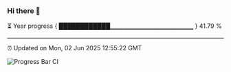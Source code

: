 ### Hi there 👋

⏳ Year progress { ████████████▁▁▁▁▁▁▁▁▁▁▁▁▁▁▁▁▁▁ } 41.79 %

---

⏰ Updated on Mon, 02 Jun 2025 12:55:22 GMT

![Progress Bar CI](https://github.com/DhruviPatel157/GitHub-Actions-Demo/workflows/Progress%20Bar%20CI/badge.svg)
